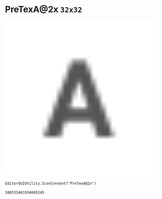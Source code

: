 # PreTexA@2x `32x32`
<img src="/img/PreTexA@2x.png" width=512 height=512>

``` CSharp
EditorGUIUtility.IconContent("PreTexA@2x")
```
```
388533461934695245
```
